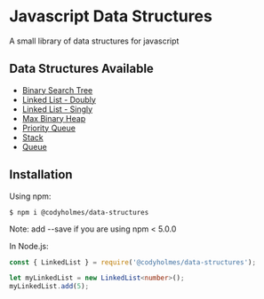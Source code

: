 # Javascript Data Structures

A small library of data structures for javascript

## Data Structures Available

- [Binary Search Tree](src/data-structures/BinarySearchTree/)
- [Linked List - Doubly](src/data-structures/DoublyLinkedList/)
- [Linked List - Singly](src/data-structures/LinkedList/)
- [Max Binary Heap](src/data-structures/MaxBinaryHeaps/)
- [Priority Queue](src/data-structures/PriorityQueue/)
- [Stack](src/data-structures/Stack/)
- [Queue](src/data-structures/Queue/)

## Installation

Using npm:

```shell
$ npm i @codyholmes/data-structures
```

Note: add --save if you are using npm < 5.0.0

In Node.js:

```ts
const { LinkedList } = require('@codyholmes/data-structures');

let myLinkedList = new LinkedList<number>();
myLinkedList.add(5);
```
